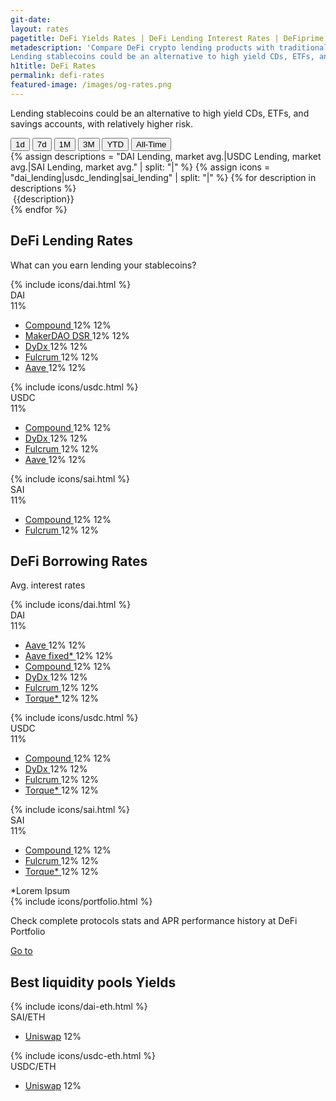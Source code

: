 ```yaml
---
git-date:
layout: rates
pagetitle: DeFi Yields Rates | DeFi Lending Interest Rates | DeFiprime.com
metadescription: 'Compare DeFi crypto lending products with traditional financial system offerings.
Lending stablecoins could be an alternative to high yield CDs, ETFs, and savings accounts, with relatively higher risk. Crypto lending rates comparison.'
h1title: DeFi Rates
permalink: defi-rates
featured-image: /images/og-rates.png
---
```


<section class="text-center">
    <p class="fs-20 fs-sm-16 lh-180 color-primary mb-40 mb-sm-25 mw-730 mx-auto">Lending stablecoins could be an alternative to high yield CDs, ETFs, and savings accounts, with relatively higher risk.</p>
    <p class="fs-15 fs-sm-14 lh-160 color-primary-light mb-25"></p>
</section>
<section class="text-center">
    <div class="wrapper-buttons">
        <button class="period-button" data-period="0">1d</button>
        <button class="period-button" data-period="1">7d</button>
        <button class="period-button active" data-period="2">1M</button>
        <button class="period-button" data-period="3">3M</button>
        <button class="period-button" data-period="4">YTD</button>
        <button class="period-button" data-period="5">All-Time</button>
    </div>
    <div class="wrapper-graphs">
        <div id="tv-chart-container"></div>
    </div>
    <div class="flex jc-c wrapper-mark">
        {% assign descriptions = "DAI Lending, market avg.|USDC Lending, market avg.|SAI Lending, market avg." | split: "|" %}
        {% assign icons = "dai_lending|usdc_lending|sai_lending" | split: "|" %}
        {% for description in descriptions %}
        <div class="flex item-mark">
            <img class="lazyload" data-src="/images/{{icons[forloop.index0]}}.svg">
            <span>{{description}}</span>
        </div>
        {% endfor %}
    </div>
</section>

<section class="pt-120 pb-20 pt-xl-90 pb-xl-0 pt-md-45">
    <div class="text-center">
        <h2 class="mb-25 mb-sm-0">DeFi Lending Rates</h2>
        <p class="fs-20 fs-sm-16 lh-180 color-primary mb-50 mb-sm-25">What can you earn lending your stablecoins?</p>
    </div>
    <div class="flex fd-md-c">
        <div class="flex d-column col-4 col-md-6 col-sm-12 lending-wrapper" data-token="dai">
            <div class="provider-crypto">
                <div class="icon-provider flex">
                    {% include icons/dai.html %}
                </div>
                <div class="data-provider">
                    <div class="name-provider">DAI</div>
                    <div class="value-provider"><span class="lending-mean" title="Market average today">11</span><span class="fw-300">%</span></div>
                </div>
            </div>
            <div class="data-crypto">
                <ul class="list-crypto">
                    <li class="item-crypto">
                        <a href="https://compound.finance/" class="inline-flex list-crypto-name list-liquidity-name">
                            <span class="value" data-market="compound_v2">Compound</span>
                        </a>
                        <span class="list-crypto-today"><span class="value">12</span><span class="fw-300">%</span></span>
                        <span class="list-crypto-month"><span class="value">12</span><span class="fw-300">%</span></span>
                    </li>
                    <li class="item-crypto">
                        <a href="https://oasis.app/save" class="inline-flex list-crypto-name list-liquidity-name">
                            <span class="value" data-market="dsr">MakerDAO DSR</span>
                        </a>
                        <span class="list-crypto-today"><span class="value">12</span><span class="fw-300">%</span></span>
                        <span class="list-crypto-month"><span class="value">12</span><span class="fw-300">%</span></span>
                    </li>
                    <li class="item-crypto">
                        <a href="https://trade.dydx.exchange/balances" class="inline-flex list-crypto-name list-liquidity-name">
                            <span class="value" data-market="dydx">DyDx</span>
                        </a>
                        <span class="list-crypto-today"><span class="value">12</span><span class="fw-300">%</span></span>
                        <span class="list-crypto-month"><span class="value">12</span><span class="fw-300">%</span></span>
                    </li>
                    <li class="item-crypto">
                        <a href="https://fulcrum.trade/" class="inline-flex list-crypto-name list-liquidity-name">
                            <span class="value" data-market="fulcrum">Fulcrum</span>
                        </a>
                        <span class="list-crypto-today"><span class="value">12</span><span class="fw-300">%</span></span>
                        <span class="list-crypto-month"><span class="value">12</span><span class="fw-300">%</span></span>
                    </li>
                    <li class="item-crypto">
                        <a href="https://app.aave.com/" class="inline-flex list-crypto-name list-liquidity-name">
                            <span class="value" data-market="aave">Aave</span>
                        </a>
                        <span class="list-crypto-today"><span class="value">12</span><span class="fw-300">%</span></span>
                        <span class="list-crypto-month"><span class="value">12</span><span class="fw-300">%</span></span>
                    </li>
                </ul>
            </div>
        </div>
        <div class="flex d-column col-4 col-md-6 col-sm-12 lending-wrapper" data-token="usdc">
            <div class="provider-crypto">
                <div class="icon-provider flex">
                    {% include icons/usdc.html %}
                </div>
                <div class="data-provider">
                    <div class="name-provider">USDC</div>
                    <div class="value-provider"><span class="lending-mean" title="Market average today">11</span><span class="fw-300">%</span></div>
                </div>
            </div>
            <div class="data-crypto">
                <ul class="list-crypto">
                    <li class="item-crypto">
                        <a href="https://compound.finance/" class="inline-flex list-crypto-name list-liquidity-name">
                            <span class="value" data-market="compound_v2">Compound</span>
                        </a>
                        <span class="list-crypto-today"><span class="value">12</span><span class="fw-300">%</span></span>
                        <span class="list-crypto-month"><span class="value">12</span><span class="fw-300">%</span></span>
                    </li>
                    <li class="item-crypto">                        
                        <a href="https://trade.dydx.exchange/balances" class="inline-flex list-crypto-name list-liquidity-name">
                            <span class="value" data-market="dydx">DyDx</span>
                        </a>
                        <span class="list-crypto-today"><span class="value">12</span><span class="fw-300">%</span></span>
                        <span class="list-crypto-month"><span class="value">12</span><span class="fw-300">%</span></span>
                    </li>
                    <li class="item-crypto">
                        <a href="https://fulcrum.trade/" class="inline-flex list-crypto-name list-liquidity-name">
                            <span class="value" data-market="fulcrum">Fulcrum</span>
                        </a>
                        <span class="list-crypto-today"><span class="value">12</span><span class="fw-300">%</span></span>
                        <span class="list-crypto-month"><span class="value">12</span><span class="fw-300">%</span></span>
                    </li>
                    <li class="item-crypto">
                        <a href="https://app.aave.com/" class="inline-flex list-crypto-name list-liquidity-name">
                            <span class="value" data-market="aave">Aave</span>
                        </a>
                        <span class="list-crypto-today"><span class="value">12</span><span class="fw-300">%</span></span>
                        <span class="list-crypto-month"><span class="value">12</span><span class="fw-300">%</span></span>
                    </li>
                </ul>
            </div>
        </div>
        <div class="flex d-column col-4 col-md-6 col-sm-12 lending-wrapper" data-token="sai">
            <div class="provider-crypto">
                <div class="icon-provider flex">
                    {% include icons/sai.html %}
                </div>
                <div class="data-provider">
                    <div class="name-provider">SAI</div>
                    <div class="value-provider"><span class="lending-mean" title="Market average today">11</span><span class="fw-300">%</span></div>
                </div>
            </div>
            <div class="data-crypto">
                <ul class="list-crypto">
                    <!-- <li class="item-crypto">
                        <span class="inline-flex list-crypto-name" data-market="dydx">DyDx</span>
                        <span class="list-crypto-today"><span class="value">12</span><span class="fw-300">%</span></span>
                        <span class="list-crypto-month"><span class="value">12</span><span class="fw-300">%</span></span>
                    </li> -->
                    <li class="item-crypto">
                        <a href="https://compound.finance/" class="inline-flex list-crypto-name list-liquidity-name">
                            <span class="value" data-market="compound_v2">Compound</span>
                        </a>
                        <span class="list-crypto-today"><span class="value">12</span><span class="fw-300">%</span></span>
                        <span class="list-crypto-month"><span class="value">12</span><span class="fw-300">%</span></span>
                    </li>
                    <li class="item-crypto">
                        <a href="https://fulcrum.trade/" class="inline-flex list-crypto-name list-liquidity-name">
                            <span class="value" data-market="fulcrum">Fulcrum</span>
                        </a>
                        <span class="list-crypto-today"><span class="value">12</span><span class="fw-300">%</span></span>
                        <span class="list-crypto-month"><span class="value">12</span><span class="fw-300">%</span></span>
                    </li>
                </ul>
            </div>
        </div>
    </div>
</section>

<section class="pt-120 pt-md-45 pb-45">
    <div class="text-center">
        <h2 class="mb-25">DeFi Borrowing Rates</h2>
        <p class="fs-20 lh-180 color-primary mb-50">Avg. interest rates</p>
    </div>
    <div class="flex fd-md-c">
        <div class="flex d-column col-4 col-md-6 col-sm-12 borrowing-wrapper" data-token="dai">
            <div class="provider-crypto">
                <div class="icon-provider flex">
                    {% include icons/dai.html %}
                </div>
                <div class="data-provider">
                    <div class="name-provider">DAI</div>
                    <div class="value-provider"><span class="borrowing-mean">11</span><span class="fw-300">%</span></div>
                </div>
            </div>
            <div class="data-crypto">
                <ul class="list-crypto">
                    <li class="item-crypto">
                        <a href="https://app.aave.com/" class="inline-flex list-crypto-name list-liquidity-name">
                            <span class="value" data-market="aave">Aave</span>
                        </a>
                        <span class="list-crypto-today"><span class="value">12</span><span class="fw-300">%</span></span>
                        <span class="list-crypto-month"><span class="value">12</span><span class="fw-300">%</span></span>
                    </li>
                    <li class="item-crypto">
                        <a href="https://app.aave.com/" class="inline-flex list-crypto-name list-liquidity-name">
                            <span class="value"  data-market="aave_fixed">Aave fixed*</span>
                        </a>
                        <span class="list-crypto-today"><span class="value">12</span><span class="fw-300">%</span></span>
                        <span class="list-crypto-month"><span class="value">12</span><span class="fw-300">%</span></span>
                    </li>
                    <li class="item-crypto">
                        <a href="https://compound.finance/" class="inline-flex list-crypto-name list-liquidity-name">
                            <span class="value" data-market="compound_v2">Compound</span>
                        </a>
                        <span class="list-crypto-today"><span class="value">12</span><span class="fw-300">%</span></span>
                        <span class="list-crypto-month"><span class="value">12</span><span class="fw-300">%</span></span>
                    </li>
                    <li class="item-crypto">
                        <a href="https://trade.dydx.exchange/balances" class="inline-flex list-crypto-name list-liquidity-name">
                            <span class="value" data-market="dydx">DyDx</span>
                        </a>
                        <span class="list-crypto-today"><span class="value">12</span><span class="fw-300">%</span></span>
                        <span class="list-crypto-month"><span class="value">12</span><span class="fw-300">%</span></span>
                    </li>
                    <li class="item-crypto">
                        <a href="https://fulcrum.trade/" class="inline-flex list-crypto-name list-liquidity-name">
                            <span class="value" data-market="fulcrum">Fulcrum</span>
                        </a>
                        <span class="list-crypto-today"><span class="value">12</span><span class="fw-300">%</span></span>
                        <span class="list-crypto-month"><span class="value">12</span><span class="fw-300">%</span></span>
                    </li>
                    <li class="item-crypto">
                        <a href="https://torque.loans/" class="inline-flex list-crypto-name list-liquidity-name">
                            <span class="value" data-market="torque">Torque*</span>
                        </a>
                        <span class="list-crypto-today"><span class="value">12</span><span class="fw-300">%</span></span>
                        <span class="list-crypto-month"><span class="value">12</span><span class="fw-300">%</span></span>
                    </li>
                </ul>
            </div>
        </div>
        <div class="flex d-column col-4 col-md-6 col-sm-12 borrowing-wrapper" data-token="usdc">
            <div class="provider-crypto">
                <div class="icon-provider flex">
                    {% include icons/usdc.html %}
                </div>
                <div class="data-provider">
                    <div class="name-provider">USDC</div>
                    <div class="value-provider"><span class="borrowing-mean">11</span><span class="fw-300">%</span></div>
                </div>
            </div>
            <div class="data-crypto">
                <ul class="list-crypto">
                    <li class="item-crypto">
                        <a href="https://compound.finance/" class="inline-flex list-crypto-name list-liquidity-name">
                            <span class="value" data-market="compound_v2">Compound</span>
                        </a>
                        <span class="list-crypto-today"><span class="value">12</span><span class="fw-300">%</span></span>
                        <span class="list-crypto-month"><span class="value">12</span><span class="fw-300">%</span></span>
                    </li>
                    <li class="item-crypto">
                        <a href="https://trade.dydx.exchange/balances" class="inline-flex list-crypto-name list-liquidity-name">
                            <span class="value" data-market="dydx">DyDx</span>
                        </a>
                        <span class="list-crypto-today"><span class="value">12</span><span class="fw-300">%</span></span>
                        <span class="list-crypto-month"><span class="value">12</span><span class="fw-300">%</span></span>
                    </li>
                    <li class="item-crypto">
                        <a href="https://fulcrum.trade/" class="inline-flex list-crypto-name list-liquidity-name">
                            <span class="value" data-market="fulcrum">Fulcrum</span>
                        </a>
                        <span class="list-crypto-today"><span class="value">12</span><span class="fw-300">%</span></span>
                        <span class="list-crypto-month"><span class="value">12</span><span class="fw-300">%</span></span>
                    </li>
                    <li class="item-crypto">
                        <a href="https://torque.loans/" class="inline-flex list-crypto-name list-liquidity-name">
                            <span class="value" data-market="torque">Torque*</span>
                        </a>
                        <span class="list-crypto-today"><span class="value">12</span><span class="fw-300">%</span></span>
                        <span class="list-crypto-month"><span class="value">12</span><span class="fw-300">%</span></span>
                    </li>
                </ul>
            </div>
        </div>
        <div class="flex d-column col-4 col-md-6 col-sm-12 borrowing-wrapper" data-token="sai">
            <div class="provider-crypto">
                <div class="icon-provider flex">
                    {% include icons/sai.html %}
                </div>
                <div class="data-provider">
                    <div class="name-provider">SAI</div>
                    <div class="value-provider"><span class="borrowing-mean">11</span><span class="fw-300">%</span></div>
                </div>
            </div>
            <div class="data-crypto">
                <ul class="list-crypto">
                    <!-- <li class="item-crypto">
                        <span class="inline-flex list-crypto-name" data-market="dydx">DyDx</span>
                        <span class="list-crypto-today"><span class="value">12</span><span class="fw-300">%</span></span>
                        <span class="list-crypto-month"><span class="value">12</span><span class="fw-300">%</span></span>
                    </li> -->
                    <li class="item-crypto">
                        <a href="https://compound.finance/" class="inline-flex list-crypto-name list-liquidity-name">
                            <span class="value" data-market="compound_v2">Compound</span>
                        </a>
                        <span class="list-crypto-today"><span class="value">12</span><span class="fw-300">%</span></span>
                        <span class="list-crypto-month"><span class="value">12</span><span class="fw-300">%</span></span>
                    </li>
                    <li class="item-crypto">
                        <a href="https://fulcrum.trade/" class="inline-flex list-crypto-name list-liquidity-name">
                            <span class="value" data-market="fulcrum">Fulcrum</span>
                        </a>
                        <span class="list-crypto-today"><span class="value">12</span><span class="fw-300">%</span></span>
                        <span class="list-crypto-month"><span class="value">12</span><span class="fw-300">%</span></span>
                    </li>
                    <li class="item-crypto">
                        <a href="https://torque.loans/" class="inline-flex list-crypto-name list-liquidity-name">
                            <span class="value" data-market="torque">Torque*</span>
                        </a>
                        <span class="list-crypto-today"><span class="value">12</span><span class="fw-300">%</span></span>
                        <span class="list-crypto-month"><span class="value">12</span><span class="fw-300">%</span></span>
                    </li>
                </ul>
            </div>
        </div>
    </div>
    <div class="description">*Lorem Ipsum</div>
</section>

<section class="section-portfolio">
    <div class="flex ai-c f-lg-wrap">
        <div class="icon-portfolio flex jc-c ai-c">
            {% include icons/portfolio.html %}
        </div>
        <div class="info-portfolio">
            <p class="lh-140 color-white">Check complete protocols stats and APR performance history at DeFi <span class="color-orange">Portfolio</span></p>
        </div>
        <a class="button-portfolio flex jc-c ai-c" href="https://portfolio.defiprime.com/opportunities">Go to</a>
    </div>
</section>

<section class="section-liquidity pt-95 pb-45 pt-md-45 fw-500">
    <div class="text-center">
        <h2 class="mb-75">Best liquidity pools Yields</h2>
    </div>
    <div class="flex jc-sb col-10 col-lg-12 mx-auto f-md-wrap">
        <div class="flex d-column col-5 col-md-6 col-sm-12 sai-eth">
            <div class="flex ai-c">
                <div class="icon-provider-liquidity flex">
                    {% include icons/dai-eth.html %}
                </div>
                <div class="name-provider-liquidity lh-180">SAI/ETH</div>
            </div>
            <div class="wrap-list-liquidity">
                <ul class="list-liquidity">
                    <li class="item-liquidity lh-120 flex jc-sb">
                        <a class="list-liquidity-name" href="#" target="_blank">Uniswap</a>
                        <span class="list-liquidity-value"><span class="value">12</span>%</span>
                    </li>
                    <!-- <li class="item-liquidity lh-180 flex jc-sb">
                        <a class="list-liquidity-name" href="#" target="_blank">Bancor</a>
                        <span class="list-liquidity-value"><span class="value">6</span>%</span>
                    </li>
                    <li class="item-liquidity lh-180 flex jc-sb">
                        <a class="list-liquidity-name" href="#" target="_blank">Kyber</a>
                        <span class="list-liquidity-value"><span class="value">9</span>%</span>
                    </li> -->
                </ul>
            </div>
        </div>
        <div class="flex d-column col-5 col-md-6 col-sm-12 usdc-eth">
            <div class="flex ai-c">
                <div class="icon-provider-liquidity flex">
                    {% include icons/usdc-eth.html %}
                </div>
                <div class="name-provider-liquidity lh-180">USDC/ETH</div>
            </div>
            <div class="wrap-list-liquidity">
                <ul class="list-liquidity">
                    <li class="item-liquidity lh-120 flex jc-sb">
                        <a class="list-liquidity-name" href="#" target="_blank">Uniswap</a>
                        <span class="list-liquidity-value"><span class="value">12</span>%</span>
                    </li>
                    <!-- <li class="item-liquidity lh-180 flex jc-sb">
                        <a class="list-liquidity-name" href="#" target="_blank">Bancor</a>
                        <span class="list-liquidity-value"><span class="value">6</span>%</span>
                    </li>
                    <li class="item-liquidity lh-180 flex jc-sb">
                        <a class="list-liquidity-name" href="#" target="_blank">Kyber</a>
                        <span class="list-liquidity-value"><span class="value">9</span>%</span>
                    </li> -->
                </ul>
            </div>
        </div>
    </div>
</section>

<div id="overlay">
<div class="spinner"></div>
</div>

<script src="https://unpkg.com/array-flat-polyfill"></script>
<script src="https://unpkg.com/lightweight-charts/dist/lightweight-charts.standalone.production.js"></script>
<script src="/assets/js/defi_rates.js"></script>
